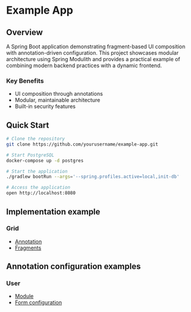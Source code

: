 # Example App

## Overview
A Spring Boot application demonstrating fragment-based UI composition with annotation-driven configuration. This project showcases modular architecture using Spring Modulith and provides a practical example of combining modern backend practices with a dynamic frontend.

### Key Benefits
- UI composition through annotations
- Modular, maintainable architecture
- Built-in security features

## Quick Start
```bash
# Clone the repository
git clone https://github.com/yourusername/example-app.git

# Start PostgreSQL
docker-compose up -d postgres

# Start the application
./gradlew bootRun --args='--spring.profiles.active=local,init-db'

# Access the application
open http://localhost:8080
```

## Implementation example
### Grid
- [Annotation](./src/main/java/de/robiasto/app/infrastructure/fragment/grid/GridColFragmentConfiguration.java)
- [Fragments](./src/main/java/de/robiasto/app/infrastructure/fragment/grid/fragments) 

## Annotation configuration examples

### User
- [Module](./src/main/java/de/robiasto/app/user/detail)
- [Form configuration](./src/main/java/de/robiasto/app/user/detail/utility/UserFormView.java)
